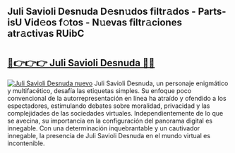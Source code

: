 ## Juli Savioli Desnuda D𝚎sn𝚞dos filtr𝚊dos - Parts-isU Vid𝚎os f𝚘tos - N𝚞evas filtr𝚊ciones atr𝚊ctivas RUibC

# <h2><a href="http://mbdbf51.tromn.icu/?c=Juli+Savioli+Desnuda">🔗👉👉👉 Juli Savioli Desnuda 🔗🔗</a></h2>

[![Juli Savioli Desnuda nuevo](https://i.imgur.com/pEAQMta.gif)](http://mbdbf51.tromn.icu/?c=Juli+Savioli+Desnuda)
Juli Savioli Desnuda, un personaje enigmático y multifacético, desafía las etiquetas simples. Su enfoque poco convencional de la autorrepresentación en línea ha atraído y ofendido a los espectadores, estimulando debates sobre moralidad, privacidad y las complejidades de las sociedades virtuales. Independientemente de lo que se avecina, su importancia en la configuración del panorama digital es innegable. Con una determinación inquebrantable y un cautivador innegable, la presencia de Juli Savioli Desnuda en el mundo virtual es incontenible.
